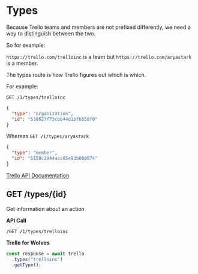 # Types

Because Trello teams and members are not prefixed differently, we need a way to 
distinguish between the two.

So for example:

`https://trello.com/trelloinc` is a team but `https://trello.com/aryastark` is a member.

The types route is how Trello figures out which is which.

For example:

`GET /1/types/trelloinc`

```json
{
  "type": "organization",
  "id": "538627f73cbb44d1bfbb58f0"
}
```

Whereas `GET /1/types/aryastark`

```json
{
  "type": "member",
  "id": "5159c2944acc05e93b000674"
}
```

[Trello API Documentation](https://developers.trello.com/reference#types)

## GET /types/{id}

Get information about an action

**API Call**

```
/GET /1/types/trelloinc
```

**Trello for Wolves**

```typescript
const response = await trello
  .types("trelloinc")
  .getType();
```

